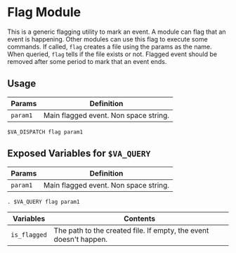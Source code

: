 # Flag Module

This is a generic flagging utility to mark an event. A module can flag that an event is happening. Other modules can use this flag to execute some commands. If called, `flag` creates a file using the params as the name. When queried, `flag` tells if the file exists or not. Flagged event should be removed after some period to mark that an event ends.

## Usage

| Params        | Definition                            |
| ------------- | -------------                         |
| `param1`      | Main flagged event. Non space string. |   

```
$VA_DISPATCH flag param1
```

## Exposed Variables for `$VA_QUERY`

| Params        | Definition                            |
| ------------- | -------------                         |
| `param1`      | Main flagged event. Non space string. |   

```
. $VA_QUERY flag param1
```

| Variables          | Contents                                                                         |
| -------------      | -------------                                                                    |
| `is_flagged`       | The path to the created file. If empty, the event doesn't happen.                |   
